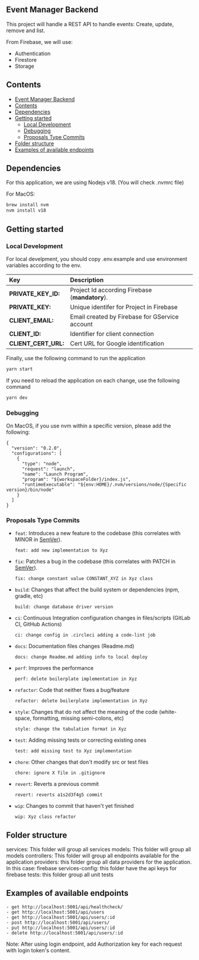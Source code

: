## Event Manager Backend

This project will handle a REST API to handle events: Create, update, remove and list.

From Firebase, we will use:

* Authentication
* Firestore
* Storage

## Contents

- [Event Manager Backend](#event-manager-backend)
- [Contents](#contents)
- [Dependencies](#dependencies)
- [Getting started](#getting-started)
  - [Local Development](#local-development)
  - [Debugging](#debugging)
  - [Proposals Type Commits](#proposals-type-commit)
- [Folder structure](#folder-structure)
- [Examples of available endpoints](#examples-of-available-endpoints)
## Dependencies

For this application, we are using Nodejs v18. (You will check .nvmrc file)

For MacOS:

```bash
brew install nvm
nvm install v18
```

## Getting started

### Local Development

For local develpment, you should copy .env.example and use environment variables according to the env.

| Key                   | Description                                                                     |
|:----------------------|:--------------------------------------------------------------------------------|
| **PRIVATE_KEY_ID:**     | Project Id according Firebase (**mandatory**). |
| **PRIVATE_KEY:** | Unique identifer for Project in Firebase |
| **CLIENT_EMAIL:**     | Email created by Firebase for GService account |
| **CLIENT_ID:**          | Identifier for client connection |
| **CLIENT_CERT_URL:**          | Cert URL for Google identification |

Finally, use the following command to run the application

```bash
yarn start
```

If you need to reload the application on each change, use the following command

```bash
yarn dev
```

### Debugging

On MacOS, if you use nvm within a specific version, please add the following:

```
{
  "version": "0.2.0",
  "configurations": [
    {
      "type": "node",
      "request": "launch",
      "name": "Launch Program",
      "program": "${workspaceFolder}/index.js",
      "runtimeExecutable": "${env:HOME}/.nvm/versions/node/{Specific version}/bin/node"
    }
  ]
}
```

### Proposals Type Commits

- `feat`: Introduces a new feature to the codebase (this correlates with MINOR in [SemVer](https://semver.org/)).

  `feat: add new implementation to Xyz`

- `fix`: Patches a bug in the codebase (this correlates with PATCH in [SemVer](https://semver.org/)).

  `fix: change constant value CONSTANT_XYZ in Xyz class`

- `build`: Changes that affect the build system or dependencies (npm, gradle, etc)

  `build: change database driver version`

- `ci`: Continuous Integration configuration changes in files/scripts (GitLab CI, GitHub Actions)

  `ci: change config in .circleci adding a code-lint job `

- `docs`: Documentation files changes (Readme.md)

  `docs: change Readme.md adding info to local deploy`

- `perf`: Improves the performance

  `perf: delete boilerplate implementation in Xyz`

- `refactor`: Code that neither fixes a bug/feature

  `refactor: delete boilerplate implementation in Xyz`

- `style`: Changes that do not affect the meaning of the code (white-space, formatting, missing semi-colons, etc)

  `style: change the tabulation format in Xyz`

- `test`: Adding missing tests or correcting existing ones

  `test: add missing test to Xyz implementation`

- `chore`: Other changes that don't modify src or test files

  `chore: ignore X file in .gitignore `

- `revert`: Reverts a previous commit

  `revert: reverts a1s2d3f4g5 commit `

- `wip`: Changes to commit that haven't yet finished

  `wip: Xyz class refactor `

## Folder structure

services: This folder will group all services
models: This folder will group all models
controllers: This folder will group all endpoints available for the application
providers: this folder group all data providers for the application. In this case: firebase
services-config: this folder have the api keys for firebase
tests: this folder group all unit tests

## Examples of  available endpoints

```
- get http://localhost:5001/api/healthcheck/
- get http://localhost:5001/api/users
- get http://localhost:5001/api/users/:id
- post http://localhost:5001/api/users/
- put http://localhost:5001/api/users/:id
- delete http://localhost:5001/api/users/:id
```

Note: After using login endpoint, add Authorization key for each request with login token's content.
